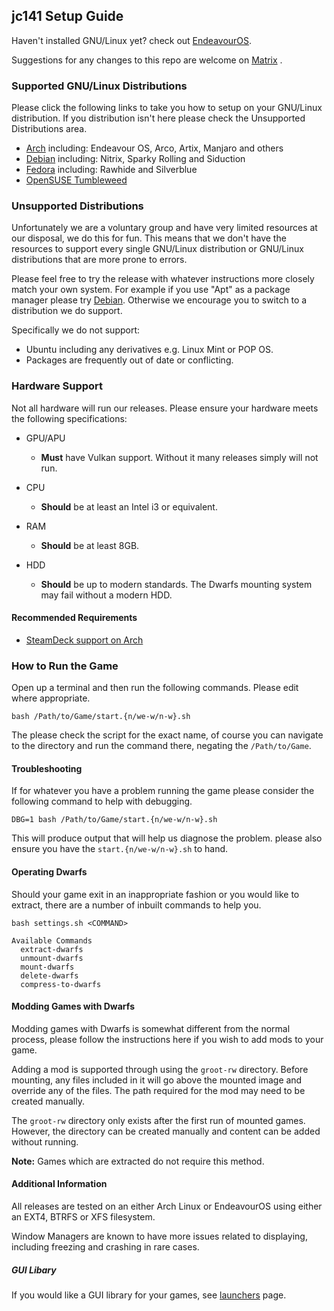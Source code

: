 ## jc141 Setup Guide

Haven't installed GNU/Linux yet? check out [EndeavourOS](https://discovery.endeavouros.com/installation/create-install-media-usb-key/2021/03/).

Suggestions for any changes to this repo are welcome on [Matrix](https://matrix.to/#/%21aRyMmzPUzcUKRXpVtP%3Amatrix.org?via=catgirl.cloud&via=grin.hu&via=matrix.org) .

### Supported GNU/Linux Distributions
Please click the following links to take you how to setup on your GNU/Linux distribution. If you distribution isn't here please check the Unsupported Distributions area. 

*   [Arch](arch.md) including: Endeavour OS, Arco, Artix, Manjaro and others
*   [Debian](debian.md) including: Nitrix, Sparky Rolling and Siduction
*   [Fedora](fedora.md) including: Rawhide and Silverblue
*   [OpenSUSE Tumbleweed](opensuse.md)

### Unsupported Distributions
Unfortunately we are a voluntary group and have very limited resources at our disposal, we do this for fun. This means that we don't have the resources to support every single GNU/Linux distribution or GNU/Linux distributions that are more prone to errors.

Please feel free to try the release with whatever instructions more closely match your own system. For example if you use "Apt" as a package manager please try [Debian](debian.md). Otherwise we encourage you to switch to a distribution we do support.

Specifically we do not support:
*   Ubuntu including any derivatives e.g. Linux Mint or POP OS.
  *   Packages are frequently out of date or conflicting.

### Hardware Support
Not all hardware will run our releases. Please ensure your hardware meets the following specifications:

* GPU/APU
  *   **Must** have Vulkan support. Without it many releases simply will not run.
   
* CPU
  *   **Should** be at least an Intel i3 or equivalent.   

* RAM
  *   **Should** be at least 8GB.

* HDD
  *   **Should** be up to modern standards. The Dwarfs mounting system may fail without a modern HDD.

#### Recommended Requirements

*   [SteamDeck support on Arch](steamdeck/arch.md)

### How to Run the Game
Open up a terminal and then run the following commands. Please edit where appropriate.

```
bash /Path/to/Game/start.{n/we-w/n-w}.sh
```
The please check the script for the exact name, of course you can navigate to the directory and run the command there, negating the `/Path/to/Game`.

#### Troubleshooting
If for whatever you have a problem running the game please consider the following command to help with debugging.

```
DBG=1 bash /Path/to/Game/start.{n/we-w/n-w}.sh
```
This will produce output that will help us diagnose the problem. please also ensure you have the `start.{n/we-w/n-w}.sh` to hand.

#### Operating Dwarfs
Should your game exit in an inappropriate fashion or you would like to extract, there are a number of inbuilt commands to help you.

```
bash settings.sh <COMMAND>

Available Commands
  extract-dwarfs
  unmount-dwarfs
  mount-dwarfs
  delete-dwarfs
  compress-to-dwarfs
```

#### Modding Games with Dwarfs

Modding games with Dwarfs is somewhat different from the normal process, please follow the instructions here if you wish to add mods to your game.

Adding a mod is supported through using the `groot-rw` directory. Before mounting, any files included in it will go above the mounted image and override any of the files. The path required for the mod may need to be created manually.

The `groot-rw` directory only exists after the first run of mounted games. However, the directory can be created manually and content can be added without running.

**Note:** Games which are extracted do not require this method.

#### Additional Information

All releases are tested on an either Arch Linux or EndeavourOS using either an EXT4, BTRFS or XFS filesystem.

Window Managers are known to have more issues related to displaying, including freezing and crashing in rare cases.

##### GUI Libary

If you would like a GUI library for your games, see [launchers](launchers.md) page.
